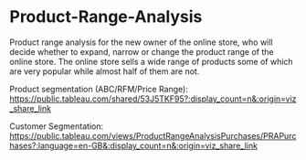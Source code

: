 # Product-Range-Analysis
Product range analysis for the new owner of the online store,  who will decide whether to expand, narrow or change the product range of the online store.
The online store sells a wide range of products some of which are very popular while almost half of them are not.   
  
Product segmentation (ABC/RFM/Price Range):  
https://public.tableau.com/shared/53J5TKF95?:display_count=n&:origin=viz_share_link  
  
Customer Segmentation:  
https://public.tableau.com/views/ProductRangeAnalysisPurchases/PRAPurchases?:language=en-GB&:display_count=n&:origin=viz_share_link
